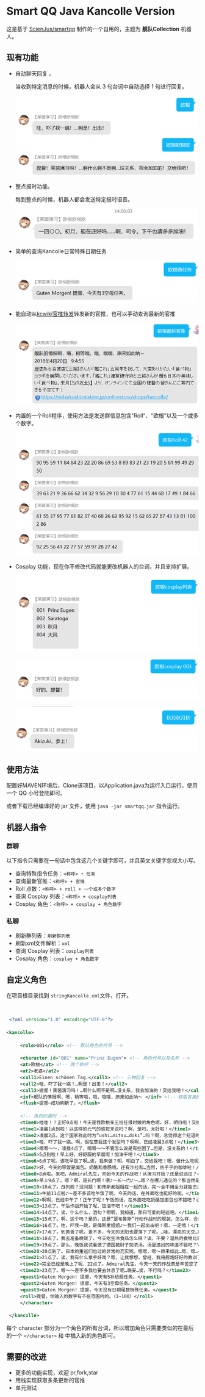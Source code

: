 # Smart QQ Java Kancolle Version

这是基于 [ScienJus/smartqq](https://github.com/ScienJus/smartqq) 制作的一个自用的，主题为 **舰队Collection** 机器人。

## 现有功能

- 自动聊天回复 。

  当收到特定消息的时候，机器人会从 3 句台词中自动选择 1 句进行回复。

  ![pic1](assets/pic1.png)

- 整点报时功能。

  每到整点的时候，机器人都会发送特定报时语音。

  ![QQ截图20180420140137](assets/pic3.png)

- 简单的查询Kancolle日常特殊日期任务

  ![QQ bot](assets/pic4.png)

- 能自动从[kcwiki官推转发](https://t.kcwiki.moe/)转发新的官推，也可以手动查询最新的官推

  ![pic2](assets/pic2.png)

- 内置的一个Roll程序，使用方法是发送群信息包含"Roll"、"欧根"以及一个或多个数字。

  ![QQ截图20180420133247](assets/pic5.png)

- Cosplay 功能，现在你不修改代码就能更改机器人的台词，并且支持扩展。

  ![pic6](assets/pic6.png)

  ![QQ截图20180420133600](assets/pic7.png)

  ![QQ截图20180420133623](assets/pic8.png)


## 使用方法

配置好MAVEN环境后，Clone该项目，以Application.java为运行入口运行，使用一个 QQ 小号登陆即可。

或者下载已经编译好的 jar 文件，使用 `java -jar smartqq.jar` 指令运行。



## 机器人指令

### 群聊

以下指令只需要在一句话中包含这几个关键字即可，并且英文关键字忽视大小写。

- 查询特殊指令任务：`<称呼> + 任务`
- 查询最新官推：`<称呼> + 官推`
- Roll 点数：`<称呼> + roll + 一个或多个数字`
- 查询 Cosplay 列表：`<称呼> + cosplay列表`
- Cosplay 角色：`<称呼> + cosplay + 角色数字`



### 私聊

- 刷新群列表：`刷新群列表`
- 刷新xml文件解析：`xml`
- 查询 Cosplay 列表：`cosplay列表`
- Cosplay 角色：`cosplay + 角色数字`



## 自定义角色

在项目根目录找到 `stringKancolle.xml`文件，打开。


​	 

```xml
 <?xml version="1.0" encoding="UTF-8"?>

<kancolle>

	 <role>001</role> <!-- 默认角色的代号 -->

	 <character id="001" name="Prinz Eugen"> <!-- 角色代号以及名称 -->
	 <at>欧根</at> <!-- 两个称呼 -->
	 <at2>老婆</at2>
	 <call1>Einen schönen Tag.</call1> <!-- 三种回复 -->
	 <call2>哇，吓了我一跳！…啊是！出击！</call2>
	 <call3>提督！莱茵演习吗！…啊什么啊不是啊…没关系，我会加油的！交给我吧！</call3>
	 <inf>舰队的情报啊，嗯，稍等哦，哦，哦哦，原来如此呐～ </inf> <!-- 获取官推的回复 -->
	 <flush>提督~成功刷新了。</flush>
	 
	 <!-- 角色的报时 -->
	 <time0>哇哇！？正好0点啦！今天是我欧根亲王担任报时娘的角色呢。好，明白啦！交给我吧！</time0>		 
	 <time1>凌晨1点到啦！以这样的元气的感觉来说吗？啊，是吗，太好啦！</time1>
	 <time2>凌晨2点。这个国家称此时为“ushi…mitsu…doki”…吗？啊，总觉得这个短语的发音好有趣呢。</time2>
	 <time3>哇，吓了我一跳。啊，很在意我这个发型吗？啊啊，已经凌晨3点啦！</time3>
	 <time4>嗯嗯～～，凌晨4点了，嗯嗯～～不管怎么说是有些困了…但是，没关系的！</time4>
	 <time5>5点到啦！早上好，好舒服的早晨呢！加油干吧！</time5>
	 <time6>6点了呢。该吃早饭了啊…诶，我来做？明，明白了，交给我吧！嗯，做什么吃呢。俾斯麦姐姐的一份也要做吧，对吧♪～</time6>
	 <time7>好，今天的早饭是面包。奶酪和香肠哦。还有沙拉和…当然，热乎乎的咖啡啦！/r/n 虽然普通但是很美味吧♪～啊，现在正好7点整。</time7>
	 <time8>8点啦。来吧，Admiral先生，开始今天的作战吧！从演习开始？还是说远征？</time8>
	 <time9>早上9点了。嗯？啊，是长门啊！喂♪～长～门♪～…嗯？在哪儿遇见的？那当然是～\r\n …嗯…诶？在，在哪儿来着…</time9>
	 <time10>10点了。战列舰？没问题！和俾斯麦姐姐在一起的话，完～全不用全力就能击沉呢！交给我吧♪～</time10>
	 <time11>午前11点啦♪～差不多该吃午饭了呢。今天的话，在外面吃也挺好的呢。</time11>
	 <time12>啊啊，已经中午了！正午了呢！午饭的话，在外面吃吃奶酪加面包也不错吧？心情好的话啤酒也来一发吗♪～啊，不行啊…</time12>
	 <time13>13点了。午后作战开始了呢、加油干吧！</time13>
	 <time14>14点了。诶，什么什么，酒匂？啊啊，我知道，那只可爱的轻巡吧。</time14>
	 <time15>15点了。啊，这个吗？是的，这是“瑟布鲁斯”行动作战时的舰装。怎么样，合适我吧♪～</time15>
	 <time16>16点了。哇，吓我一跳，是俾斯麦姐姐♪～我们一起出击吧！嗯，一定哦！</time16>
	 <time17>17点了。到黄昏了呢。差不多，今天的太阳也要落下了呢。…哇，漂亮的天空…啊啊，当然俾斯麦姐姐才是最漂亮的♪～</time17>
	 <time18>18点了。我去准备晚饭了。今天吃生冷食品怎么样？诶，不要？温热的食物比较好？</time18>
	 <time19>19点了。那么，晚饭我试着做了德国猪肘子加浓汤。汤里透出的味道不错吧？\r\n 最后，在其中加入米饭如同杂烩一样非常美味哦♪～</time19>
	 <time20>20点到了。日本的重巡们也过的非常的充实呢。嗯嗯，嗯～原来如此…嗯、嗯…</time20>
	 <time21>21点了。诶，我有什么拿手好戏？嗯，让我想想，曾经，我用舰炮好好的教训了一群蜂拥而至的坦克。这个我出人意料的很在行呢！对！</time21>
	 <time22>完全已经是晚上了呢，22点了。Admiral先生，今天一天的作战真是辛苦您了！</time22>
	 <time23>23点了。嗯～～差不多我也要去休息了呢…晚安…诶，不行吗？</time23>
	 <quest1>Guten Morgen! 提督，今天有5补给舰任务。</quest1>
	 <quest2>Guten Morgen! 提督，今天有3空母任务。</quest2>
	 <quest3>Guten Morgen! 提督，今天没有日期尾数特殊任务。</quest3>
	 <roll>提督，你输入的数字有不在范围内的。（1~100）</roll>
 	 </character>
    
 </kancolle>
```
每个 character 部分为一个角色的所有台词，所以增加角色只需要类似的在最后的一个 `</character>` 和 </kancolle> 中插入新的角色即可。



## 需要的改进

- 更多的功能实现，欢迎 pr,fork,star
- 用栈实现获取多条更新的官推
- 单元测试